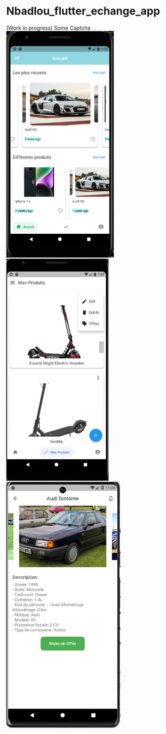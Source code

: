 # Nbadlou_flutter_echange_app
  (Work in progress)
   Some Captcha 
![cap1](captures/1.png)
![cap2](captures/2.png)
![cap3](captures/3.png)


